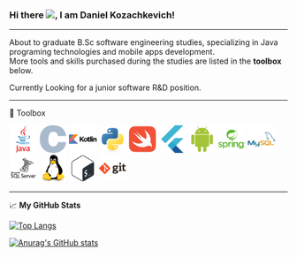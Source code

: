 ### Hi there <img src="https://raw.githubusercontent.com/MartinHeinz/MartinHeinz/master/wave.gif" width="30px">, I am Daniel Kozachkevich!

---

About to graduate B.Sc software engineering studies, specializing in Java programing technologies and mobile apps development.<br>
More tools and skills purchased during the studies are listed in the **toolbox** below.<br>

Currently Looking for a junior software R&D position. 

---

🧰 Toolbox

<img src="https://github.com/devicons/devicon/blob/master/icons/java/java-original-wordmark.svg" alt="Java logo" width="50dp" height="50dp"/>  <img src="https://github.com/devicons/devicon/blob/master/icons/c/c-original.svg" alt="C lang logo" width="50dp" height="50dp"/>                    <img src="https://github.com/devicons/devicon/blob/master/icons/kotlin/kotlin-original-wordmark.svg" alt="Kotlin logo" width="50dp" height="50dp"/> <img src="https://github.com/devicons/devicon/blob/master/icons/python/python-original.svg" alt="Python logo" width="50dp" height="50dp"/>          <img src="https://github.com/devicons/devicon/blob/master/icons/swift/swift-original.svg" alt="Swift logo" width="50dp" height="50dp"/>             <img src="https://github.com/devicons/devicon/blob/master/icons/flutter/flutter-original.svg" alt="Flutter logo" width="50dp" height="50dp"/>       <img src="https://github.com/devicons/devicon/blob/master/icons/android/android-original.svg" alt="Android logo" width="50dp" height="50dp"/>       <img src="https://github.com/devicons/devicon/blob/master/icons/spring/spring-original-wordmark.svg" alt="Spring logo" width="50dp" height="50dp"/> <img src="https://github.com/devicons/devicon/blob/master/icons/mysql/mysql-original-wordmark.svg" alt="Mysql logo" width="50dp" height="50dp"/>   <img src="https://github.com/devicons/devicon/blob/master/icons/microsoftsqlserver/microsoftsqlserver-plain-wordmark.svg" alt="mssql logo" width="50dp" height="50dp"/> <img src="https://github.com/devicons/devicon/blob/master/icons/linux/linux-original.svg" alt="Linux logo" width="50dp" height="50dp"/>           <img src="https://github.com/devicons/devicon/blob/master/icons/bash/bash-original.svg" alt="bash logo" width="50dp" height="50dp"/> <img src="https://github.com/devicons/devicon/blob/master/icons/git/git-original-wordmark.svg" alt="Git logo" width="50dp" height="50dp"/> 

---
📈 **My GitHub Stats**


[![Top Langs](https://github-readme-stats.vercel.app/api/top-langs/?username=DaniKoza&theme=radical)](https://github.com/anuraghazra/github-readme-stats)


[![Anurag's GitHub stats](https://github-readme-stats.vercel.app/api?username=DaniKoza&hide=stars&show_icons=true&theme=radical)](https://github.com/anuraghazra/github-readme-stats)


